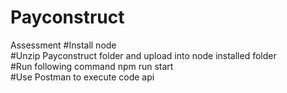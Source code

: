 <h1>Payconstruct</h1>

Assessment
#Install node 
<br/>
#Unzip Payconstruct folder and upload into node installed folder
<br/>
#Run following command npm run start
<br/>
#Use Postman to execute code api